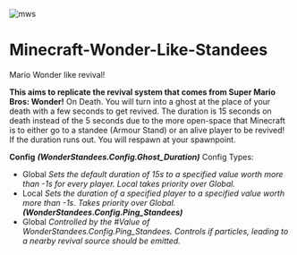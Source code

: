 ![mws](https://github.com/Trunkis/Minecraft-Wonder-Like-Standees/assets/121296120/78df77ed-2212-472d-aaa6-0be9b13f07f6)
 # Minecraft-Wonder-Like-Standees
 Mario Wonder like revival!
 
 **This aims to replicate the revival system that comes from Super Mario Bros: Wonder!**
 On Death. You will turn into a ghost at the place of your death with a few seconds to get revived.
 The duration is 15 seconds on death instead of the 5 seconds due to the more open-space that Minecraft is to either go to a standee (Armour Stand) or an alive player to be revived!
 If the duration runs out. You will respawn at your spawnpoint.

**Config**
***(WonderStandees.Config.Ghost_Duration)***
Config Types:
- Global
*Sets the default duration of 15s to a specified value worth more than -1s for every player. Local takes priority over Global.*
- Local
*Sets the duration of a specified player to a specified value worth more than -1s. Takes priority over Global.*
***(WonderStandees.Config.Ping_Standees)***
- Global
*Controlled by the #Value of WonderStandees.Config.Ping_Standees. Controls if particles, leading to a nearby revival source should be emitted.*
